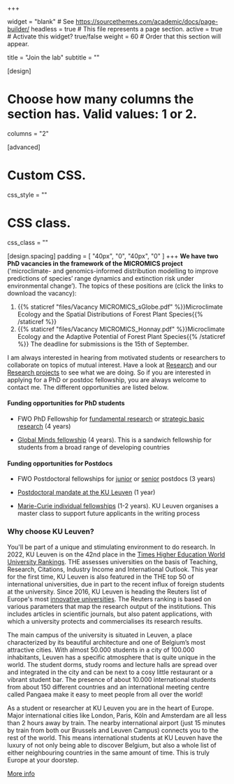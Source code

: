 +++

widget = "blank"  # See https://sourcethemes.com/academic/docs/page-builder/
headless = true  # This file represents a page section.
active = true  # Activate this widget? true/false
weight = 60  # Order that this section will appear.

title = "Join the lab"
subtitle = ""

[design]
  # Choose how many columns the section has. Valid values: 1 or 2.
  columns = "2"

 
[advanced]
 # Custom CSS. 
 css_style = ""
 
 # CSS class.
 css_class = ""
 
[design.spacing]
padding = [ "40px", "0", "40px", "0" ]
+++
**We have two PhD vacancies in the framework of the MICROMICS project** ('microclimate- and genomics-informed distribution modelling to improve predictions of species’ range dynamics and extinction risk under environmental change’). The topics of these positions are (click the links to download the vacancy):
1. {{% staticref "files/Vacancy MICROMICS_sGlobe.pdf" %}}Microclimate Ecology and the Spatial Distributions of Forest Plant Species{{% /staticref %}}
2. {{% staticref "files/Vacancy MICROMICS_Honnay.pdf" %}}Microclimate Ecology and the Adaptive Potential of Forest Plant Species{{% /staticref %}}
The deadline for submissions is the 15th of September.

I am always interested in hearing from motivated students or researchers to collaborate on topics of mutual interest. Have a look at [Research](/#research) and our [Research projects](#projects) to see what we are doing. So if you are interested in applying for a PhD or postdoc fellowship, you are always welcome to contact me. The different opportunities are listed below.

#### Funding opportunities for PhD students
* FWO PhD Fellowship for [fundamental research](https://www.fwo.be/en/fellowships-funding/phd-fellowships/phd-fellowship-fundamental-research/) or [strategic basic research](https://www.fwo.be/en/fellowships-funding/phd-fellowships/phd-fellowship-strategic-basic-research/) (4 years)

* [Global Minds fellowship](https://www.kuleuven.be/english/international/development-cooperation/funding-possibilities/research-possibilities/phdcalls/index) (4 years). This is a sandwich fellowship for students from a broad range of developing countries

#### Funding opportunities for Postdocs
* FWO Postdoctoral fellowships for [junior](https://www.fwo.be/en/fellowships-funding/postdoctoral-fellowships/junior-postdoctoral-fellowship/) or [senior](https://www.fwo.be/en/fellowships-funding/postdoctoral-fellowships/senior-postdoctoral-fellowship/) postdocs (3 years)

* [Postdoctoral mandate at the KU Leuven](https://www.kuleuven.be/onderzoek/gedocumenteerd/index_en.html#details/fabde6aab3aa854014e53d171eb7f2f32dad349a) (1 year)

* [Marie-Curie individual fellowships](https://ec.europa.eu/research/mariecurieactions/actions/individual-fellowships_en) (1-2 years). KU Leuven organises a master class to support future applicants in the writing process

### Why choose KU Leuven?
You'll be part of a unique and stimulating environment to do research. In 2022, KU Leuven is on the 42nd place in the [Times Higher Education World University Rankings](https://www.timeshighereducation.com/world-university-rankings/ku-leuven). THE assesses universities on the basis of Teaching, Research, Citations, Industry Income and International Outlook. This year for the first time, KU Leuven is also featured in the THE top 50 of international universities, due in part to the recent influx of foreign students at the university. Since 2016, KU Leuven is heading the Reuters list of Europe's most [innovative universities](https://www.reuters.com/innovative-universities-2019). The Reuters ranking is based on various parameters that map the research output of the institutions. This includes articles in scientific journals, but also patent applications, with which a university protects and commercialises its research results.

The main campus of the university is situated in Leuven, a place characterized by its beautiful architecture and one of Belgium’s most attractive cities. With almost 50.000 students in a city of 100.000 inhabitants, Leuven has a specific atmosphere that is quite unique in the world. The student dorms, study rooms and lecture halls are spread over and integrated in the city and can be next to a cosy little restaurant or a vibrant student bar. The presence of about 10.000 international students from about 150 different countries and an international meeting centre called Pangaea make it easy to meet people from all over the world!

As a student or researcher at KU Leuven you are in the heart of Europe. Major international cities like London, Paris, Köln and Amsterdam are all less than 2 hours away by train. The nearby international airport (just 15 minutes by train from both our Brussels and Leuven Campus) connects you to the rest of the world. This means international students at KU Leuven have the luxury of not only being able to discover Belgium, but also a whole list of either neighbouring countries in the same amount of time. This is truly Europe at your doorstep.

[More info](https://www.kuleuven.be/english/why-choose-kuleuven.html)
